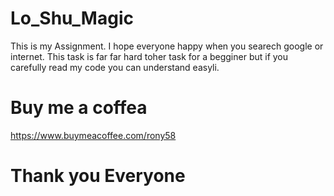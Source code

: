 # Lo_Shu_Magic
This is my Assignment. I hope everyone happy when you searech google or internet. This task is
far far hard toher task for a begginer but if you carefully read my code you can  understand easyli.
# Buy me a coffea
https://www.buymeacoffee.com/rony58
# Thank you Everyone
